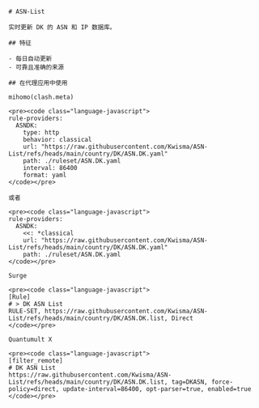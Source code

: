 
    # ASN-List
    
    实时更新 DK 的 ASN 和 IP 数据库。
    
    ## 特征
    
    - 每日自动更新
    - 可靠且准确的来源
    
    ## 在代理应用中使用
    
    mihomo(clash.meta)
   
    <pre><code class="language-javascript">
    rule-providers:
      ASNDK:
        type: http
        behavior: classical
        url: "https://raw.githubusercontent.com/Kwisma/ASN-List/refs/heads/main/country/DK/ASN.DK.yaml"
        path: ./ruleset/ASN.DK.yaml
        interval: 86400
        format: yaml
    </code></pre>

    或者

    <pre><code class="language-javascript">
    rule-providers:
      ASNDK:
        <<: *classical
        url: "https://raw.githubusercontent.com/Kwisma/ASN-List/refs/heads/main/country/DK/ASN.DK.yaml"
        path: ./ruleset/ASN.DK.yaml
    </code></pre>
    
    Surge
    
    <pre><code class="language-javascript">
    [Rule]
    # > DK ASN List
    RULE-SET, https://raw.githubusercontent.com/Kwisma/ASN-List/refs/heads/main/country/DK/ASN.DK.list, Direct
    </code></pre>
    
    Quantumult X
    
    <pre><code class="language-javascript">
    [filter_remote]
    # DK ASN List
    https://raw.githubusercontent.com/Kwisma/ASN-List/refs/heads/main/country/DK/ASN.DK.list, tag=DKASN, force-policy=direct, update-interval=86400, opt-parser=true, enabled=true
    </code></pre>
    
